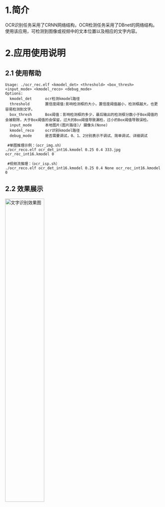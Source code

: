 # 1.简介

OCR识别任务采用了CRNN网络结构，OCR检测任务采用了DBnet的网络结构。使用该应用，可检测到图像或视频中的文本位置以及相应的文字内容。

# 2.应用使用说明

## 2.1 使用帮助

```
Usage: ./ocr_rec.elf <kmodel_det> <threshold> <box_thresh> <input_mode> <kmodel_reco> <debug_mode>
Options:
  kmodel_det      ocr检测kmodel路径
  threshold       置信度阈值:影响检测框的大小，置信度阈值越小，检测框越大，也更容易检测到文字。
  box_thresh      Box阈值：影响检测框的多少，最后输出的检测框分数小于Box阈值的会被剔除，大于Box阈值的会保留，过大的Box阈值导致漏检，过小的Box阈值导致误检。
  input_mode      本地图片(图片路径)/ 摄像头(None)
  kmodel_reco     ocr识别kmodel路径
  debug_mode      是否需要调试，0、1、2分别表示不调试、简单调试、详细调试
 
 #单图推理示例：（ocr_img.sh）
./ocr_reco.elf ocr_det_int16.kmodel 0.25 0.4 333.jpg ocr_rec_int16.kmodel 0

 #视频流推理：（ocr_isp.sh）
./ocr_reco.elf ocr_det_int16.kmodel 0.25 0.4 None ocr_rec_int16.kmodel 0
```

## 2.2 效果展示

<img src="https://kendryte-download.canaan-creative.com/k230/downloads/doc_images/ai_demo/ocr/ocr_result.jpg" alt="文字识别效果图" width="50%" height="50%"/>

